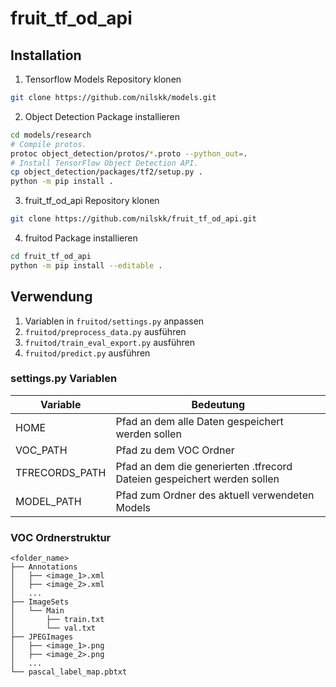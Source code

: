 # fruit_tf_od_api

## Installation

1. Tensorflow Models Repository klonen
```bash
git clone https://github.com/nilskk/models.git
```

2. Object Detection Package installieren
```bash
cd models/research
# Compile protos.
protoc object_detection/protos/*.proto --python_out=.
# Install TensorFlow Object Detection API.
cp object_detection/packages/tf2/setup.py .
python -m pip install .
```

3. fruit_tf_od_api Repository klonen
```bash
git clone https://github.com/nilskk/fruit_tf_od_api.git
```

4. fruitod Package installieren
```bash
cd fruit_tf_od_api
python -m pip install --editable .
```


## Verwendung

1. Variablen in `fruitod/settings.py` anpassen
2. `fruitod/preprocess_data.py` ausführen
3. `fruitod/train_eval_export.py` ausführen
4. `fruitod/predict.py` ausführen

### settings.py Variablen

Variable        |   Bedeutung
---             |   ---
HOME            |   Pfad an dem alle Daten gespeichert werden sollen
VOC_PATH        |   Pfad zu dem VOC Ordner
TFRECORDS_PATH  |   Pfad an dem die generierten .tfrecord Dateien gespeichert werden sollen
MODEL_PATH      |   Pfad zum Ordner des aktuell verwendeten Models

### VOC Ordnerstruktur

```
<folder_name>
├── Annotations
│   ├── <image_1>.xml
│   ├── <image_2>.xml
│   ...
├── ImageSets
│   └── Main
│       ├── train.txt
│       └── val.txt
├── JPEGImages
│   ├── <image_1>.png
│   ├── <image_2>.png
│   ...
└── pascal_label_map.pbtxt
```

            


